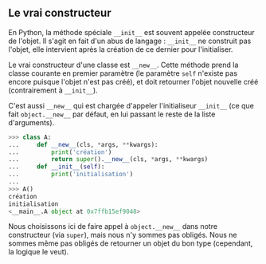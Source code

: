 ## Le vrai constructeur

En Python, la méthode spéciale `__init__` est souvent appelée constructeur de l'objet.
Il s'agit en fait d'un abus de langage : `__init__` ne construit pas l'objet, elle intervient après la création de ce dernier pour l'initialiser.

Le vrai constructeur d'une classe est `__new__`.
Cette méthode prend la classe courante en premier paramètre (le paramètre `self` n'existe pas encore puisque l'objet n'est pas créé), et doit retourner l'objet nouvelle créé (contrairement à `__init__`).

C'est aussi `__new__` qui est chargée d'appeler l'initialiseur `__init__` (ce que fait `object.__new__` par défaut, en lui passant le reste de la liste d'arguments).

```python
>>> class A:
...     def __new__(cls, *args, **kwargs):
...         print('création')
...         return super().__new__(cls, *args, **kwargs)
...     def __init__(self):
...         print('initialisation')
...
>>> A()
création
initialisation
<__main__.A object at 0x7ffb15ef9048>
```

Nous choisissons ici de faire appel à `object.__new__` dans notre constructeur (via `super`), mais nous n'y sommes pas obligés.
Nous ne sommes même pas obligés de retourner un objet du bon type (cependant, la logique le veut).
